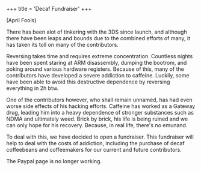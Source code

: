 +++
title = 'Decaf Fundraiser'
+++

(April Fools)

There has been alot of tinkering with the 3DS since launch, and although
there have been leaps and bounds due to the combined efforts of many, it
has taken its toll on many of the contributors.

Reversing takes time and requires extreme concentration. Countless
nights have been spent staring at ARM disassembly, dumping the bootrom,
and poking around various hardware registers. Because of this, many of
the contributors have developed a severe addiction to caffeine. Luckily,
some have been able to avoid this destructive dependence by reversing
everything in 2h btw.

One of the contributors however, who shall remain unnamed, has had even
worse side effects of his hacking efforts. Caffeine has worked as a
Gateway drug, leading him into a heavy dependence of stronger substances
such as NDMA and ultimately weed. Brick by brick, his life is being
ruined and we can only hope for his recovery. Because, in real life,
there's no emunand.

To deal with this, we have decided to open a fundraiser. This fundraiser
will help to deal with the costs of addiction, including the purchase of
decaf coffeebeans and coffeemakers for our current and future
contributors.

The Paypal page is no longer working.

